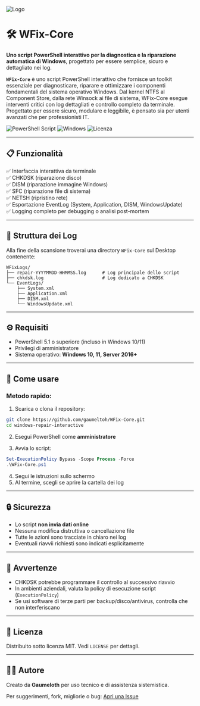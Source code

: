 ![Logo](link)

# 🛠️ WFix-Core

**Uno script PowerShell interattivo per la diagnostica e la riparazione automatica di Windows**, progettato per essere semplice, sicuro e dettagliato nei log.

**`WFix-Core`** è uno script PowerShell interattivo che fornisce un toolkit essenziale per diagnosticare, riparare e ottimizzare i componenti fondamentali del sistema operativo Windows.
Dal kernel NTFS al Component Store, dalla rete Winsock ai file di sistema, WFix-Core esegue interventi critici con log dettagliati e controllo completo da terminale.
Progettato per essere sicuro, modulare e leggibile, è pensato sia per utenti avanzati che per professionisti IT.

![PowerShell Script](https://img.shields.io/badge/PowerShell-7+-blue?logo=powershell)
![Windows](https://img.shields.io/badge/Platform-Windows-blue?logo=windows)
![Licenza](https://img.shields.io/github/license/gaumeltoh/windows-repair-interactive)

---

## 📋 Funzionalità

✅ Interfaccia interattiva da terminale  
✅ CHKDSK (riparazione disco)  
✅ DISM (riparazione immagine Windows)  
✅ SFC (riparazione file di sistema)  
✅ NETSH (ripristino rete)  
✅ Esportazione EventLog (System, Application, DISM, WindowsUpdate)  
✅ Logging completo per debugging o analisi post-mortem

---

## 📂 Struttura dei Log

Alla fine della scansione troverai una directory `WFix-Core` sul Desktop contenente:

```
WFixLogs/
├── repair-YYYYMMDD-HHMMSS.log      # Log principale dello script
├── chkdsk.log                      # Log dedicato a CHKDSK
└── EventLogs/
    ├── System.xml
    ├── Application.xml
    ├── DISM.xml
    └── WindowsUpdate.xml
```

---

## ⚙️ Requisiti

- PowerShell 5.1 o superiore (incluso in Windows 10/11)
- Privilegi di amministratore
- Sistema operativo: **Windows 10, 11, Server 2016+**

---

## 🚀 Come usare

### Metodo rapido:

1. Scarica o clona il repository:

```bash
git clone https://github.com/gaumeltoh/WFix-Core.git
cd windows-repair-interactive
```

2. Esegui PowerShell come **amministratore**

3. Avvia lo script:

```powershell
Set-ExecutionPolicy Bypass -Scope Process -Force
.\WFix-Core.ps1
```

4. Segui le istruzioni sullo schermo  
5. Al termine, scegli se aprire la cartella dei log

---

## 🔒 Sicurezza

- Lo script **non invia dati online**  
- Nessuna modifica distruttiva o cancellazione file  
- Tutte le azioni sono tracciate in chiaro nei log  
- Eventuali riavvii richiesti sono indicati esplicitamente

---

## 🛑 Avvertenze

- CHKDSK potrebbe programmare il controllo al successivo riavvio
- In ambienti aziendali, valuta la policy di esecuzione script (`ExecutionPolicy`)
- Se usi software di terze parti per backup/disco/antivirus, controlla che non interferiscano

---

## 📄 Licenza

Distribuito sotto licenza MIT. Vedi `LICENSE` per dettagli.

---

## 🙋‍♀️ Autore

Creato da **Gaumeloth** per uso tecnico e di assistenza sistemistica.

Per suggerimenti, fork, migliorie o bug: [Apri una Issue](https://github.com/gaumeltoh/WFix-Core/issues)
